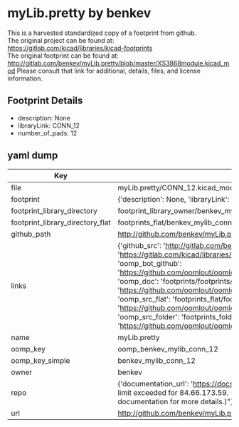 # myLib.pretty by benkev  
This is a harvested standardized copy of a footprint from github.  
The original project can be found at:  
https://gitlab.com/kicad/libraries/kicad-footprints  
The original footprint can be found at:
http://gitlab.com/benkev/myLib.pretty/blob/master/XS3868module.kicad_mod
Please consult that link for additional, details, files, and license information.  
## Footprint Details
* description: None  
* libraryLink: CONN_12  
* number_of_pads: 12  
## yaml dump  
| Key | Value |  
| --- | --- |  
| file | myLib.pretty/CONN_12.kicad_mod |  
| footprint | {'description': None, 'libraryLink': 'CONN_12', 'number_of_pads': 12} |  
| footprint_library_directory | footprint_library_owner/benkev_myLib.pretty |  
| footprint_library_directory_flat | footprints_flat/benkev_mylib_conn_12/working |  
| github_path | http://github.com/benkev/myLib.pretty/blob/master/CONN_12.kicad_mod |  
| links | {'github_src': 'http://gitlab.com/benkev/myLib.pretty/blob/master/XS3868module.kicad_mod', 'github_src_repo': 'https://gitlab.com/kicad/libraries/kicad-footprints', 'oomp_bot': 'footprints/benkev_mylib_conn_12/working', 'oomp_bot_github': 'https://github.com/oomlout/oomlout_oomp_footprint_bot/tree/main/footprints/benkev_mylib_conn_12/working', 'oomp_doc': 'footprints/footprints/benkev/myLib/CONN_12/working/', 'oomp_doc_github': 'https://github.com/oomlout/oomlout_oomp_footprint_doc/tree/main/footprints/footprints/benkev/myLib/CONN_12/working', 'oomp_src_flat': 'footprints_flat/footprints_flat/benkev_mylib_conn_12/working', 'oomp_src_flat_github': 'https://github.com/oomlout/oomlout_oomp_footprint_src/tree/main/footprints_flat/benkev_mylib_conn_12/working', 'oomp_src_folder': 'footprints_folder/footprints_folder/benkev/myLib/CONN_12/working', 'oomp_src_folder_github': 'https://github.com/oomlout/oomlout_oomp_footprint_src/tree/main/footprints_folder/benkev/myLib/CONN_12/working'} |  
| name | myLib.pretty |  
| oomp_key | oomp_benkev_mylib_conn_12 |  
| oomp_key_simple | benkev_mylib_conn_12 |  
| owner | benkev |  
| repo | {'documentation_url': 'https://docs.github.com/rest/overview/resources-in-the-rest-api#rate-limiting', 'message': "API rate limit exceeded for 84.66.173.59. (But here's the good news: Authenticated requests get a higher rate limit. Check out the documentation for more details.)"} |  
| url | http://github.com/benkev/myLib.pretty |  

